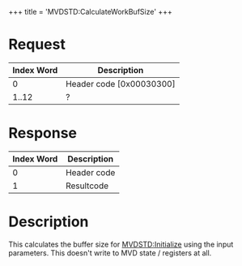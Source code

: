 +++
title = 'MVDSTD:CalculateWorkBufSize'
+++

# Request

| Index Word | Description                |
|------------|----------------------------|
| 0          | Header code \[0x00030300\] |
| 1..12      | ?                          |

# Response

| Index Word | Description |
|------------|-------------|
| 0          | Header code |
| 1          | Resultcode  |

# Description

This calculates the buffer size for
[MVDSTD:Initialize](MVDSTD:Initialize "wikilink") using the input
parameters. This doesn't write to MVD state / registers at all.
